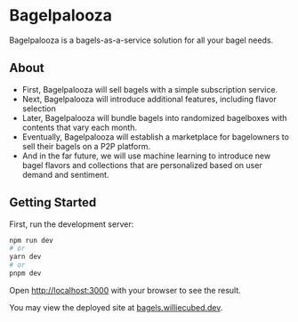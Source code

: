 # Bagelpalooza

Bagelpalooza is a bagels-as-a-service solution for all your bagel needs.

## About

- First, Bagelpalooza will sell bagels with a simple subscription service.
- Next, Bagelpalooza will introduce additional features, including flavor
  selection
- Later, Bagelpalooza will bundle bagels into randomized bagelboxes with
  contents that vary each month.
- Eventually, Bagelpalooza will establish a marketplace for bagelowners to sell
  their bagels on a P2P platform.
- And in the far future, we will use machine learning to introduce new bagel
  flavors and collections that are personalized based on user demand and
  sentiment.

## Getting Started

First, run the development server:

```bash
npm run dev
# or
yarn dev
# or
pnpm dev
```

Open [http://localhost:3000](http://localhost:3000) with your browser to see the result.

You may view the deployed site at [bagels.williecubed.dev][live-site].


[live-site]: https://bagels.williecubed.dev
